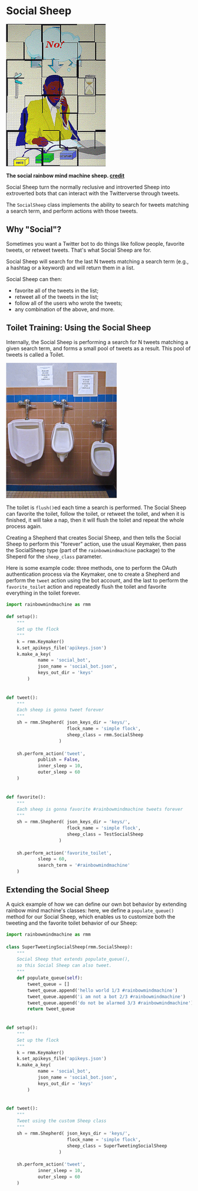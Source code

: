 # Social Sheep

![the (anti-)social sheep](img/social_sheep_no.jpg)

**The social rainbow mind machine sheep. [credit](credits.md)**

Social Sheep turn the normally reclusive and
introverted Sheep into extroverted bots that can
interact with the Twitterverse through tweets.

The `SocialSheep` class implements the ability to search
for tweets matching a search term, and perform
actions with those tweets.

## Why "Social"?

Sometimes you want a Twitter bot to do things like
follow people, favorite tweets, or retweet tweets.
That's what Social Sheep are for.

Social Sheep will search for the last N tweets
matching a search term (e.g., a hashtag or a
keyword) and will return them in a list.

Social Sheep can then:

* favorite all of the tweets in the list;
* retweet all of the tweets in the list;
* follow all of the users who wrote the tweets;
* any combination of the above, and more.

## Toilet Training: Using the Social Sheep

Internally, the Social Sheep is performing a search
for N tweets matching a given search term, and forms
a small pool of tweets as a result. This pool of tweets
is called a Toilet.

![the toilet](img/social_toilet.jpg)

The toilet is `flush()`ed each time a search is
performed. The Social Sheep can favorite the
toilet, follow the toilet, or retweet the toilet,
and when it is finished, it will take a nap,
then it will flush the toilet and repeat the 
whole process again.

Creating a Shepherd that creates Social Sheep,
and then tells the Social Sheep to perform this
"forever" action, use the usual Keymaker,
then pass the SocialSheep type (part of the
`rainbowmindmachine` package) to the Sheperd
for the `sheep_class` parameter.

Here is some example code: three methods,
one to perform the OAuth authentication process
via the Keymaker, one to create a Shepherd and
perform the `tweet` action using the bot account, 
and the last to perform the `favorite_toilet` action
and repeatedly flush the toilet and favorite 
everything in the toilet forever.

```python
import rainbowmindmachine as rmm

def setup():
    """
    Set up the flock
    """
    k = rmm.Keymaker()
    k.set_apikeys_file('apikeys.json')
    k.make_a_key(
            name = 'social_bot',
            json_name = 'social_bot.json',
            keys_out_dir = 'keys'
        )


def tweet():
    """
    Each sheep is gonna tweet forever
    """
    sh = rmm.Shepherd( json_keys_dir = 'keys/',
                       flock_name = 'simple flock',
                       sheep_class = rmm.SocialSheep
                    )

    sh.perform_action('tweet',
            publish = False,
            inner_sleep = 10,
            outer_sleep = 60
    )


def favorite():
    """
    Each sheep is gonna favorite #rainbowmindmachine tweets forever
    """
    sh = rmm.Shepherd( json_keys_dir = 'keys/',
                       flock_name = 'simple flock',
                       sheep_class = TestSocialSheep
                    )

    sh.perform_action('favorite_toilet',
            sleep = 60,
            search_term = '#rainbowmindmachine'
    )
```

## Extending the Social Sheep

A quick example of how we can define our own
bot behavior by extending rainbow mind machine's
classes: here, we define a `populate_queue()`
method for our Social Sheep, which enables us
to customize both the tweeting and the favorite
toilet behavior of our Sheep:

```python
import rainbowmindmachine as rmm

class SuperTweetingSocialSheep(rmm.SocialSheep):
    """
    Social Sheep that extends populate_queue(), 
    so this Social Sheep can also tweet.
    """
    def populate_queue(self):
        tweet_queue = []
        tweet_queue.append('hello world 1/3 #rainbowmindmachine')
        tweet_queue.append('i am not a bot 2/3 #rainbowmindmachine')
        tweet_queue.append('do not be alarmed 3/3 #rainbowmindmachine')
        return tweet_queue


def setup():
    """
    Set up the flock
    """
    k = rmm.Keymaker()
    k.set_apikeys_file('apikeys.json')
    k.make_a_key(
            name = 'social_bot',
            json_name = 'social_bot.json',
            keys_out_dir = 'keys'
        )


def tweet():
    """
    Tweet using the custom Sheep class
    """
    sh = rmm.Shepherd( json_keys_dir = 'keys/',
                       flock_name = 'simple flock',
                       sheep_class = SuperTweetingSocialSheep
                    )

    sh.perform_action('tweet',
            inner_sleep = 10,
            outer_sleep = 60
    )
```


